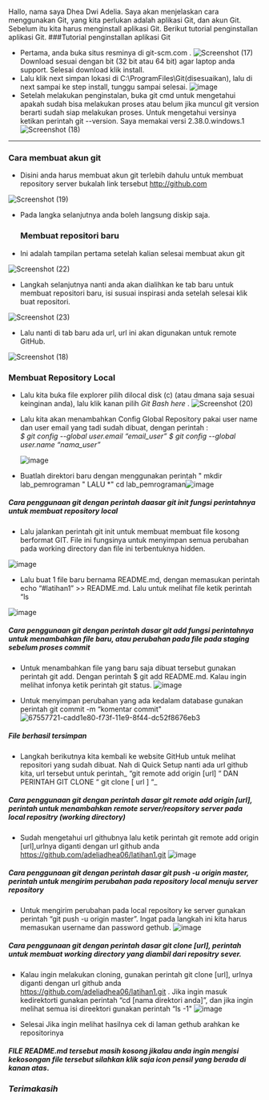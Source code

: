 Hallo, nama saya Dhea Dwi Adelia. Saya akan menjelaskan cara menggunakan Git, yang kita perlukan adalah aplikasi Git, dan akun Git. Sebelum itu kita harus menginstall aplikasi Git. Berikut tutorial penginstallan aplikasi Git.
###Tutorial penginstallan aplikasi Git
- Pertama, anda buka situs resminya di git-scm.com .
![Screenshot (17)](https://user-images.githubusercontent.com/115794875/196307674-ffdad09c-0d19-402d-9fa6-273234d85d80.png)
Download sesuai dengan bit (32 bit atau 64 bit) agar laptop anda support. Selesai download klik install.
- Lalu klik next simpan lokasi di C:\ProgramFiles\Git(disesuaikan), lalu di next sampai ke step install, tunggu sampai selesai.
![image](https://user-images.githubusercontent.com/115794875/196308523-5e75a8a3-3eee-4a70-8833-b0e109d6ae8f.png)
- Setelah melakukan penginstalan, buka git cmd untuk mengetahui apakah sudah bisa melakukan proses atau belum jika muncul git version berarti sudah siap melakukan proses. Untuk mengetahui versinya ketikan perintah git --version. Saya memakai versi 2.38.0.windows.1
![Screenshot (18)](https://user-images.githubusercontent.com/115794875/196309682-34ba4745-f521-4192-81ef-633bacd85922.png)

--------------------------------------------------------------------------------------------------------------------------------------------------------------------------------------------------------------------------------------------------------------
### Cara membuat akun git
- Disini anda harus membuat akun git terlebih dahulu  untuk membuat repository server bukalah link tersebut http://github.com

![Screenshot (19)](https://user-images.githubusercontent.com/115794875/196310564-a1305abf-bf10-4357-9416-b5bee7777a98.png)

- Pada langka selanjutnya anda boleh langsung diskip saja.
   
  ### Membuat repositori baru

- Ini adalah tampilan pertama setelah kalian selesai membuat akun git

![Screenshot (22)](https://user-images.githubusercontent.com/115794875/196403714-7e6d2c0b-477f-43b2-a5e9-ce0fd1da6705.png)

- Langkah selanjutnya nanti anda akan dialihkan ke tab baru untuk membuat repositori baru, isi susuai inspirasi anda setelah selesai klik buat repositori. 

 ![Screenshot (23)](https://user-images.githubusercontent.com/115794875/196402959-28f8a634-2ccd-4388-b476-b86711af9d37.png)

-  Lalu nanti di tab baru ada url, url ini akan digunakan untuk remote GitHub.

  ![Screenshot (18)](https://user-images.githubusercontent.com/115677959/195978391-435ade62-7139-47d7-b50b-073c6c000bdb.png)

### Membuat Repository Local

- Lalu kita buka file explorer pilih dilocal disk (c) (atau dmana saja sesuai keinginan anda), lalu klik kanan pilih *Git Bash here* .
![Screenshot (20)](https://user-images.githubusercontent.com/115677959/195978607-35aa8e50-d7fd-4451-b5a6-754d887eb31f.png)


- Lalu kita akan menambahkan Config Global Repository  pakai user name dan user email yang tadi sudah dibuat, dengan perintah : 	
      *$ git config --global user.email “email_user”*
      *$ git config --global user.name “nama_user”*

  ![image](https://user-images.githubusercontent.com/115794875/196407829-698a1f14-cf09-4892-a7c9-f2f85fe3708e.png)

- Buatlah direktori baru dengan menggunakan perintah " mkdir lab_pemrograman "  LALU *" cd lab_pemrograman![image](https://user-images.githubusercontent.com/115794875/196408140-be11f231-fd5d-4e92-bb75-19cdc0200807.png)
 ##### Cara penggunaan git dengan perintah daasar git init fungsi  perintahnya  untuk membuat repository local 

- Lalu jalankan perintah git init untuk membuat membuat file kosong berformat GIT. File ini fungsinya untuk menyimpan semua perubahan pada working directory dan file ini terbentuknya hidden.
 
 ![image](https://user-images.githubusercontent.com/115794875/196408313-945fe242-473b-4bd4-9d8e-86fde194bb36.png)


-  Lalu buat 1 file baru bernama README.md, dengan memasukan perintah echo “#latihan1” >> README.md. Lalu untuk melihat file ketik perintah “ls 

![image](https://user-images.githubusercontent.com/115794875/196408604-56ff4a95-1d6b-4c70-94bf-487a15eb245c.png)
 ##### Cara penggunaan git dengan perintah dasar git add  fungsi perintahnya untuk menambahkan file baru, atau perubahan pada file pada staging sebelum proses commit
- Untuk menambahkan file yang baru saja dibuat tersebut gunakan perintah git add. Dengan perintah $ git add README.md. Kalau ingin melihat infonya ketik perintah git status.
 ![image](https://user-images.githubusercontent.com/115794875/196408811-212ab03e-fe7c-426b-b65b-40e51e850381.png)

- Untuk menyimpan perubahan yang ada kedalam database gunakan perintah git commit -m “komentar commit"
  ![67557721-cadd1e80-f73f-11e9-8f44-dc52f8676eb3](https://user-images.githubusercontent.com/115677959/195979372-25d6dfbd-f125-4b89-9d0a-d4d48f5efc75.png)

##### *File berhasil tersimpan*

-  Langkah berikutnya kita kembali ke website GitHub untuk melihat repositori yang sudah dibuat.
Nah di Quick Setup nanti ada url github kita, url tersebut untuk perintah_ “git remote add origin [url] “ DAN PERINTAH GIT CLONE “ git clone [ url ] “_

 ##### Cara penggunaan git dengan perintah dasar  git remote add origin [url], perintah untuk menambahkan remote server/reopsitory server pada local repositry (working directory)

- Sudah mengetahui url githubnya lalu ketik perintah git remote add origin [url],urlnya diganti dengan url github anda https://github.com/adeliadhea06/latihan1.git
   ![image](https://user-images.githubusercontent.com/115794875/196409020-1f3390a2-bd5f-4064-84d1-cd74bd5973be.png)


 ##### Cara penggunaan git dengan perintah dasar git push -u origin master, perintah untuk mengirim perubahan pada repository local menuju server repository

- Untuk  mengirim perubahan pada local repository ke server gunakan perintah “git push -u origin master”. Ingat pada langkah ini kita harus memasukan username dan password gethub.
  ![image](https://user-images.githubusercontent.com/115794875/196409152-efda3b26-3819-455f-9f2c-79f3ecd4dfd4.png)

 ##### Cara penggunaan git dengan perintah dasar  git clone [url], perintah untuk membuat working directory yang diambil dari repositry sever.

- Kalau ingin melakukan cloning, gunakan perintah git clone [url], urlnya diganti dengan url github anda https://github.com/adeliadhea06/latihan1.git . Jika ingin masuk kedirektorti gunakan perintah “cd [nama direktori anda]”, dan jika ingin melihat semua isi direektori gunakan perintah “ls -1"
 ![image](https://user-images.githubusercontent.com/115794875/196409284-86a3de99-bdf6-4df6-b9df-bbd183f54d4e.png)


-  Selesai Jika ingin melihat hasilnya cek di laman gethub arahkan ke repositorinya
  
#### *FILE README.md tersebut masih kosong jikalau anda ingin mengisi kekosongan file tersebut silahkan klik saja icon pensil yang berada di kanan atas*.
### *Terimakasih*

